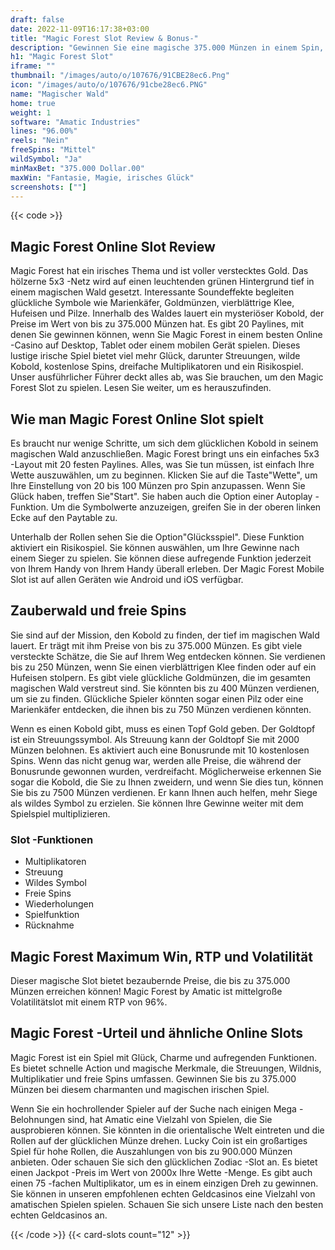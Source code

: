 ```yaml
---
draft: false
date: 2022-11-09T16:17:38+03:00
title: "Magic Forest Slot Review & Bonus-"
description: "Gewinnen Sie eine magische 375.000 Münzen in einem Spin, wenn Sie den Magic Forest Slot von Amatic spielen! Unsere Bewertung zeigt, wie man groß gewinnt! Beinhaltet Funktionen, Regeln, RTP & mehr."
h1: "Magic Forest Slot"
iframe: ""
thumbnail: "/images/auto/o/107676/91CBE28ec6.Png"
icon: "/images/auto/o/107676/91cbe28ec6.PNG"
name: "Magischer Wald"
home: true
weight: 1
software: "Amatic Industries"
lines: "96.00%"
reels: "Nein"
freeSpins: "Mittel"
wildSymbol: "Ja"
minMaxBet: "375.000 Dollar.00"
maxWin: "Fantasie, Magie, irisches Glück"
screenshots: [""]
---
```


{{< code >}}<h2>Magic Forest Online Slot Review</h2><p>Magic Forest hat ein irisches Thema und ist voller verstecktes Gold. Das hölzerne 5x3 -Netz wird auf einen leuchtenden grünen Hintergrund tief in einem magischen Wald gesetzt. Interessante Soundeffekte begleiten glückliche Symbole wie Marienkäfer, Goldmünzen, vierblättrige Klee, Hufeisen und Pilze. Innerhalb des Waldes lauert ein mysteriöser Kobold, der Preise im Wert von bis zu 375.000 Münzen hat. Es gibt 20 Paylines, mit denen Sie gewinnen können, wenn Sie Magic Forest in einem besten Online -Casino auf Desktop, Tablet oder einem mobilen Gerät spielen. Dieses lustige irische Spiel bietet viel mehr Glück, darunter Streuungen, wilde Kobold, kostenlose Spins, dreifache Multiplikatoren und ein Risikospiel. Unser ausführlicher Führer deckt alles ab, was Sie brauchen, um den Magic Forest Slot zu spielen. Lesen Sie weiter, um es herauszufinden.</p><h2>Wie man Magic Forest Online Slot spielt</h2><p>Es braucht nur wenige Schritte, um sich dem glücklichen Kobold in seinem magischen Wald anzuschließen. Magic Forest bringt uns ein einfaches 5x3 -Layout mit 20 festen Paylines. Alles, was Sie tun müssen, ist einfach Ihre Wette auszuwählen, um zu beginnen. Klicken Sie auf die Taste"Wette", um Ihre Einstellung von 20 bis 100 Münzen pro Spin anzupassen. Wenn Sie Glück haben, treffen Sie"Start". Sie haben auch die Option einer Autoplay -Funktion. Um die Symbolwerte anzuzeigen, greifen Sie in der oberen linken Ecke auf den Paytable zu.</p><p>Unterhalb der Rollen sehen Sie die Option"Glücksspiel". Diese Funktion aktiviert ein Risikospiel. Sie können auswählen, um Ihre Gewinne nach einem Sieger zu spielen. Sie können diese aufregende Funktion jederzeit von Ihrem Handy von Ihrem Handy überall erleben. Der Magic Forest Mobile Slot ist auf allen Geräten wie Android und iOS verfügbar.</p><h2>Zauberwald und freie Spins</h2><p>Sie sind auf der Mission, den Kobold zu finden, der tief im magischen Wald lauert. Er trägt mit ihm Preise von bis zu 375.000 Münzen. Es gibt viele versteckte Schätze, die Sie auf Ihrem Weg entdecken können. Sie verdienen bis zu 250 Münzen, wenn Sie einen vierblättrigen Klee finden oder auf ein Hufeisen stolpern. Es gibt viele glückliche Goldmünzen, die im gesamten magischen Wald verstreut sind. Sie könnten bis zu 400 Münzen verdienen, um sie zu finden. Glückliche Spieler könnten sogar einen Pilz oder eine Marienkäfer entdecken, die ihnen bis zu 750 Münzen verdienen könnten.</p><p>Wenn es einen Kobold gibt, muss es einen Topf Gold geben. Der Goldtopf ist ein Streuungssymbol. Als Streuung kann der Goldtopf Sie mit 2000 Münzen belohnen. Es aktiviert auch eine Bonusrunde mit 10 kostenlosen Spins. Wenn das nicht genug war, werden alle Preise, die während der Bonusrunde gewonnen wurden, verdreifacht. Möglicherweise erkennen Sie sogar die Kobold, die Sie zu Ihnen zweidern, und wenn Sie dies tun, können Sie bis zu 7500 Münzen verdienen. Er kann Ihnen auch helfen, mehr Siege als wildes Symbol zu erzielen. Sie können Ihre Gewinne weiter mit dem Spielspiel multiplizieren.</p><h3>
Slot -Funktionen</h3><ul>
<li></span>
Multiplikatoren</li>
<li></span>
Streuung</li>
<li></span>
Wildes Symbol</li>
<li></span>
Freie Spins</li>
<li></span>
Wiederholungen</li>
<li></span>
Spielfunktion</li>
<li></span>
Rücknahme</li></ul><h2>Magic Forest Maximum Win, RTP und Volatilität</h2><p>Dieser magische Slot bietet bezaubernde Preise, die bis zu 375.000 Münzen erreichen können! Magic Forest by Amatic ist mittelgroße Volatilitätslot mit einem RTP von 96%.</p><h2>Magic Forest -Urteil und ähnliche Online Slots</h2><p>Magic Forest ist ein Spiel mit Glück, Charme und aufregenden Funktionen. Es bietet schnelle Action und magische Merkmale, die Streuungen, Wildnis, Multiplikatier und freie Spins umfassen. Gewinnen Sie bis zu 375.000 Münzen bei diesem charmanten und magischen irischen Spiel.</p><p>Wenn Sie ein hochrollender Spieler auf der Suche nach einigen Mega -Belohnungen sind, hat Amatic eine Vielzahl von Spielen, die Sie ausprobieren können. Sie könnten in die orientalische Welt eintreten und die Rollen auf der glücklichen Münze drehen. Lucky Coin ist ein großartiges Spiel für hohe Rollen, die Auszahlungen von bis zu 900.000 Münzen anbieten. Oder schauen Sie sich den glücklichen Zodiac -Slot an. Es bietet einen Jackpot -Preis im Wert von 2000x Ihre Wette -Menge. Es gibt auch einen 75 -fachen Multiplikator, um es in einem einzigen Dreh zu gewinnen. Sie können in unseren empfohlenen echten Geldcasinos eine Vielzahl von amatischen Spielen spielen. Schauen Sie sich unsere Liste nach den besten echten Geldcasinos an.</p>{{< /code >}}
 {{< card-slots count="12" >}}
